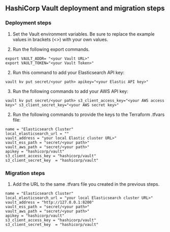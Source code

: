 ## HashiCorp Vault deployment and migration steps

### Deployment steps
1.	Set the Vault environment variables. Be sure to replace the example values in brackets (<>) with your own values.

  1. Run the following export commands. 
  
  ```
  export VAULT_ADDR= "<your Vault URL>"
  export VAULT_TOKEN="<your Vault Token>"
  ```

  2. Run this command to add your Elasticsearch API key: 
  
  ```
  vault kv put secret/<your path> apikey="<your Elastic API key>"
  ```

  3. Run the following commands to add your AWS API key:
  
  ```
  vault kv put secret/<your path> s3_client_access_key="<your AWS access key>" s3_client_secret_key="<your AWS secret key>"
  ```

2.	Run the following commands to provide the keys to the Terraform <your file name>.tfvars file:
  
  ```
  name = "Elasticsearch Cluster"
  local_elasticsearch_url = ""
  vault_address = "your local Elastic cluster URL>"
  vault_ess_path = "secret/<your path>"
  vault_aws_path = "secret/<your path>"
  apikey = "hashicorp/vault"
  s3_client_access_key = "hashicorp/vault"
  s3_client_secret_key  = "hashicorp/vault"
  ```

### Migration steps
1. Add the URL to the same .tfvars file you created in the previous steps. 

```
name = "Elasticsearch Cluster"
local_elasticsearch_url = "your local Elasticsearch cluster URL>"
vault_address = "http://127.0.0.1:8200"
vault_ess_path = "secret/<your path>"
vault_aws_path = "secret/<your path>"
apikey = "hashicorp/vault"
s3_client_access_key = "hashicorp/vault"
s3_client_secret_key  = "hashicorp/vault"
```

